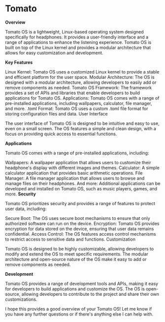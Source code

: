 # Tomato
**Overview**

Tomato OS is a lightweight, Linux-based operating system designed specifically for headphones. It provides a user-friendly interface and a range of applications to enhance the listening experience. Tomato OS is built on top of the Linux kernel and provides a modular architecture that allows for easy customization and development.

**Key Features**

Linux Kernel: Tomato OS uses a customized Linux kernel to provide a stable and efficient platform for the user space.
Modular Architecture: The OS is designed with a modular architecture, allowing developers to easily add or remove components as needed.
Tomato OS Framework: The framework provides a set of APIs and libraries that enable developers to build applications for Tomato OS.
Applications: Tomato OS comes with a range of pre-installed applications, including wallpapers, calculator, file manager, and more.
.toml Format: Tomato OS uses a custom .toml file format for storing configuration files and data.
User Interface

The user interface of Tomato OS is designed to be intuitive and easy to use, even on a small screen. The OS features a simple and clean design, with a focus on providing quick access to essential functions.

**Applications**

Tomato OS comes with a range of pre-installed applications, including:

Wallpapers: A wallpaper application that allows users to customize their headphone's display with different images and themes.
Calculator: A simple calculator application that provides basic arithmetic operations.
File Manager: A file manager application that allows users to browse and manage files on their headphones.
And more: Additional applications can be developed and installed on Tomato OS, such as music players, games, and more.
**Security**

Tomato OS prioritizes security and provides a range of features to protect user data, including:

Secure Boot: The OS uses secure boot mechanisms to ensure that only authorized software can run on the device.
Encryption: Tomato OS provides encryption for data stored on the device, ensuring that user data remains confidential.
Access Control: The OS features access control mechanisms to restrict access to sensitive data and functions.
Customization

Tomato OS is designed to be highly customizable, allowing developers to modify and extend the OS to meet specific requirements. The modular architecture and open-source nature of the OS make it easy to add or remove components as needed.

**Development**

Tomato OS provides a range of development tools and APIs, making it easy for developers to build applications and customize the OS. The OS is open-source, allowing developers to contribute to the project and share their own customizations.

I hope this provides a good overview of your Tomato OS! Let me know if you have any further questions or if there's anything else I can help with.
